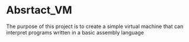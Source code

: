 # Absrtact_VM
The purpose of this project is to create a simple virtual machine that can interpret programs written in a basic assembly language
